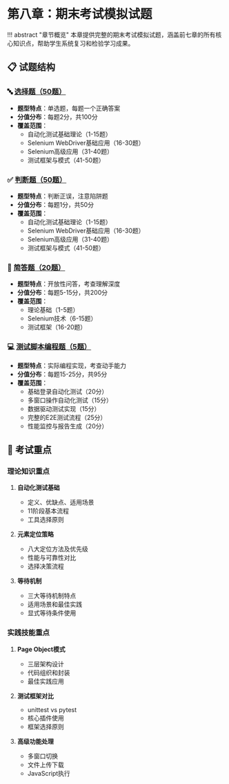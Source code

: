 # 第八章：期末考试模拟试题

!!! abstract "章节概览"
    本章提供完整的期末考试模拟试题，涵盖前七章的所有核心知识点，帮助学生系统复习和检验学习成果。

## 📋 试题结构

### 🔤 [选择题（50题）](choice.md)
- **题型特点**：单选题，每题一个正确答案
- **分值分布**：每题2分，共100分  
- **覆盖范围**：
     - 自动化测试基础理论（1-15题）
     - Selenium WebDriver基础应用（16-30题）
     - Selenium高级应用（31-40题）
     - 测试框架与模式（41-50题）

### ✅ [判断题（50题）](judge.md)
- **题型特点**：判断正误，注意陷阱题
- **分值分布**：每题1分，共50分
- **覆盖范围**：
     - 自动化测试基础理论（1-15题）
     - Selenium WebDriver基础应用（16-30题）
     - Selenium高级应用（31-40题）
     - 测试框架与模式（41-50题）

### 📝 [简答题（20题）](short-answer.md)
- **题型特点**：开放性问答，考查理解深度
- **分值分布**：每题5-15分，共200分
- **覆盖范围**：
     - 理论基础（1-5题）
     - Selenium技术（6-15题）
     - 测试框架（16-20题）

### 💻 [测试脚本编程题（5题）](script.md)
- **题型特点**：实际编程实现，考查动手能力
- **分值分布**：每题15-25分，共95分
- **覆盖范围**：
     - 基础登录自动化测试（20分）
     - 多窗口操作自动化测试（15分）
     - 数据驱动测试实现（15分）
     - 完整的E2E测试流程（25分）
     - 性能监控与报告生成（20分）

## 🎯 考试重点

### 理论知识重点
1. **自动化测试基础**
     - 定义、优缺点、适用场景
     - 11阶段基本流程
     - 工具选择原则

2. **元素定位策略**
     - 八大定位方法及优先级
     - 性能与可靠性对比
     - 选择决策流程

3. **等待机制**
     - 三大等待机制特点
     - 适用场景和最佳实践
     - 显式等待条件使用

### 实践技能重点
1. **Page Object模式**
     - 三层架构设计
     - 代码组织和封装
     - 最佳实践应用

2. **测试框架对比**
     - unittest vs pytest
     - 核心插件使用
     - 框架选择原则

3. **高级功能处理**
     - 多窗口切换
     - 文件上传下载
     - JavaScript执行